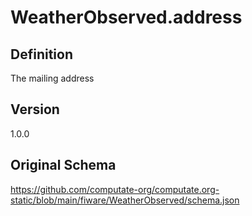 # WeatherObserved.address

## Definition
The mailing address

## Version
1.0.0

## Original Schema
https://github.com/computate-org/computate.org-static/blob/main/fiware/WeatherObserved/schema.json
